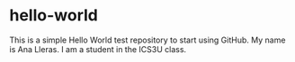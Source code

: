 # hello-world
This is a simple Hello World test repository to start using GitHub.
My name is Ana Lleras. I am a student in the ICS3U class.

